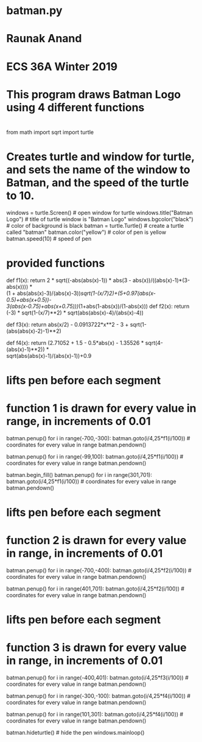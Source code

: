 # batman.py
# Raunak Anand
# ECS 36A Winter 2019
# This program draws Batman Logo using 4 different functions
#

from math import sqrt
import turtle

# Creates turtle and window for turtle, and sets the name of the window to Batman, and the speed of the turtle to 10.
windows = turtle.Screen() # open window for turtle 
windows.title("Batman Logo") # title of turtle window is "Batman Logo"
windows.bgcolor("black") # color of background is black 
batman = turtle.Turtle() # create a turtle called "batman"
batman.color("yellow") # color of pen is yellow
batman.speed(10) # speed of pen

# provided functions
def f1(x):
    return 2 * sqrt((-abs(abs(x)-1)) * abs(3 - abs(x))/((abs(x)-1)*(3-abs(x)))) * \
            (1 + abs(abs(x)-3)/(abs(x)-3))*sqrt(1-(x/7)**2)+(5+0.97*(abs(x-0.5)+abs(x+0.5))-\
            3*(abs(x-0.75)+abs(x+0.75)))*(1+abs(1-abs(x))/(1-abs(x)))
def f2(x):
    return (-3) * sqrt(1-(x/7)**2) * sqrt(abs(abs(x)-4)/(abs(x)-4))

def f3(x):
    return abs(x/2) - 0.0913722*x**2 - 3 + sqrt(1-(abs(abs(x)-2)-1)**2)

def f4(x):
    return (2.71052 + 1.5 - 0.5*abs(x) - 1.35526 * sqrt(4-(abs(x)-1)**2)) *\
           sqrt(abs(abs(x)-1)/(abs(x)-1))+0.9

# lifts pen before each segment
# function 1 is drawn for every value in range, in increments of 0.01
batman.penup() 
for i in range(-700,-300): 
    batman.goto(i/4,25*f1(i/100)) # coordinates for every value in range
    batman.pendown()

batman.penup() 
for i in range(-99,100): 
    batman.goto(i/4,25*f1(i/100)) # coordinates for every value in range
    batman.pendown()

batman.begin_fill()
batman.penup()
for i in range(301,701):
    batman.goto(i/4,25*f1(i/100)) # coordinates for every value in range
    batman.pendown()

# lifts pen before each segment
# function 2 is drawn for every value in range, in increments of 0.01
batman.penup()
for i in range(-700,-400):
    batman.goto(i/4,25*f2(i/100)) # coordinates for every value in range
    batman.pendown()

batman.penup()
for i in range(401,701):
    batman.goto(i/4,25*f2(i/100)) # coordinates for every value in range
    batman.pendown()

# lifts pen before each segment
# function 3 is drawn for every value in range, in increments of 0.01
batman.penup()
for i in range(-400,401):
    batman.goto(i/4,25*f3(i/100)) # coordinates for every value in range
    batman.pendown()
    
batman.penup()
for i in range(-300,-100):
    batman.goto(i/4,25*f4(i/100)) # coordinates for every value in range
    batman.pendown()

batman.penup()
for i in range(101,301):
    batman.goto(i/4,25*f4(i/100)) # coordinates for every value in range
    batman.pendown()

batman.hideturtle() # hide the pen 
windows.mainloop() 


